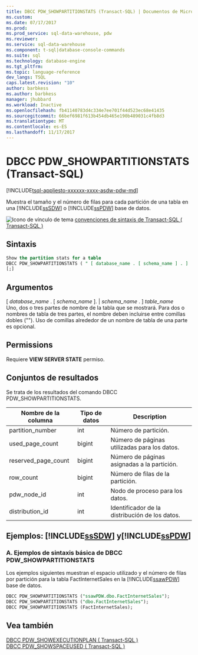 ```yaml
---
title: DBCC PDW_SHOWPARTITIONSTATS (Transact-SQL) | Documentos de Microsoft
ms.custom: 
ms.date: 07/17/2017
ms.prod: 
ms.prod_service: sql-data-warehouse, pdw
ms.reviewer: 
ms.service: sql-data-warehouse
ms.component: t-sql|database-console-commands
ms.suite: sql
ms.technology: database-engine
ms.tgt_pltfrm: 
ms.topic: language-reference
dev_langs: TSQL
caps.latest.revision: "10"
author: barbkess
ms.author: barbkess
manager: jhubbard
ms.workload: Inactive
ms.openlocfilehash: fb41140783d4c334e7ee701f44d523ec68e41435
ms.sourcegitcommit: 66bef6981f613b454db465e190b489031c4fb8d3
ms.translationtype: MT
ms.contentlocale: es-ES
ms.lasthandoff: 11/17/2017
---
```

# <a name="dbcc-pdwshowpartitionstats-transact-sql"></a>DBCC PDW_SHOWPARTITIONSTATS (Transact-SQL)
[!INCLUDE[tsql-appliesto-xxxxxx-xxxx-asdw-pdw-md](../../includes/tsql-appliesto-xxxxxx-xxxx-asdw-pdw-md.md)]

Muestra el tamaño y el número de filas para cada partición de una tabla en una [!INCLUDE[ssSDW](../../includes/sssdw-md.md)] o [!INCLUDE[ssPDW](../../includes/sspdw-md.md)] base de datos.
  
![Icono de vínculo de tema](../../database-engine/configure-windows/media/topic-link.gif "icono de vínculo de tema") [convenciones de sintaxis de Transact-SQL &#40; Transact-SQL &#41;](../../t-sql/language-elements/transact-sql-syntax-conventions-transact-sql.md)
  
## <a name="syntax"></a>Sintaxis  
  
```sql
Show the partition stats for a table  
DBCC PDW_SHOWPARTITIONSTATS ( " [ database_name . [ schema_name ] . ] | [ schema_name.] table_name  ")  
[;]  
```  
  
## <a name="arguments"></a>Argumentos  
 [ *database_name* . [ *schema_name* ]. | *schema_name* . ] *table_name*  
 Uno, dos o tres partes de nombre de la tabla que se mostrará.  Para dos o nombres de tabla de tres partes, el nombre deben incluirse entre comillas dobles (""). Uso de comillas alrededor de un nombre de tabla de una parte es opcional.  
  
## <a name="permissions"></a>Permissions
Requiere **VIEW SERVER STATE** permiso.
  
## <a name="result-sets"></a>Conjuntos de resultados  
Se trata de los resultados del comando DBCC PDW_SHOWPARTITIONSTATS.
  
|Nombre de la columna|Tipo de datos|Description|  
|-----------------|---------------|-----------------|  
|partition_number|int|Número de partición.|  
|used_page_count|bigint|Número de páginas utilizadas para los datos.|  
|reserved_page_count|bigint|Número de páginas asignadas a la partición.|  
|row_count|bigint|Número de filas de la partición.|  
|pdw_node_id|int|Nodo de proceso para los datos.|  
|distribution_id|int|Identificador de la distribución de los datos.|  
  
## <a name="examples-includesssdwincludessssdw-mdmd-and-includesspdwincludessspdw-mdmd"></a>Ejemplos: [!INCLUDE[ssSDW](../../includes/sssdw-md.md)] y[!INCLUDE[ssPDW](../../includes/sspdw-md.md)]  
### <a name="a-dbcc-pdwshowpartitionstats-basic-syntax-examples"></a>A. Ejemplos de sintaxis básica de DBCC PDW_SHOWPARTITIONSTATS  
Los ejemplos siguientes muestran el espacio utilizado y el número de filas por partición para la tabla FactInternetSales en la [!INCLUDE[ssawPDW](../../includes/ssawpdw-md.md)] base de datos.
  
```sql
DBCC PDW_SHOWPARTITIONSTATS ("ssawPDW.dbo.FactInternetSales");  
DBCC PDW_SHOWPARTITIONSTATS ("dbo.FactInternetSales");  
DBCC PDW_SHOWPARTITIONSTATS (FactInternetSales);  
```  
## <a name="see-also"></a>Vea también
[DBCC PDW_SHOWEXECUTIONPLAN &#40; Transact-SQL &#41;](dbcc-pdw-showexecutionplan-transact-sql.md)  
[DBCC PDW_SHOWSPACEUSED &#40; Transact-SQL &#41;](dbcc-pdw-showspaceused-transact-sql.md)  
  
